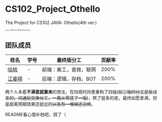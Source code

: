 # CS102_Project_Othello
The Project for CS102 JAVA: Othello(4th ver.)

<img src="https://s2.loli.net/2022/08/08/FrTohZVQlHx1fmg.png" alt="VE__YQGD_4TSHD8SS4FN_Q4.png" style="zoom: 33%;" />

## 团队成员

| 姓名                                       | 学号 | 最终版分工             | 贡献率 |
| ------------------------------------------ | ---- | ---------------------- | ------ |
| [咕桃](https://github.com/GuTaoZi)         | -    | 前端：美工，音效，联网 | 200%   |
| [江睿翔](https://github.com/RuixiangJiang) | -    | 后端：逻辑，存档，BOT  | 200%   |

两个人本着**不满意就重来**的想法，在四周时间里重构了四版~~(前三版的分工是反过来的，沟通后交换分工，一周从零搓了一版)~~，熬了挺多的夜，最终如愿拿满，但是距离预期效果还挺远的~~以及有一堆锅还没修~~。

README看心情补档吧，鸽了（
